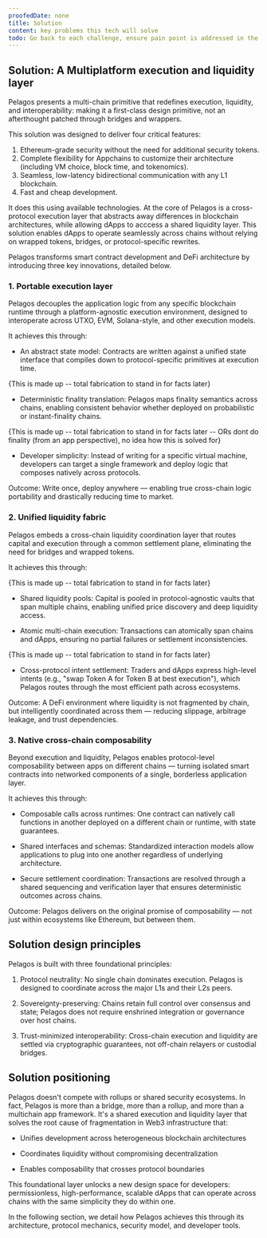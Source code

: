 ```yaml
---
proofedDate: none
title: Solution
content: key problems this tech will solve
todo: Go back to each challenge, ensure pain point is addressed in the solution IF not then remove or redefine the challenge
---
```



## Solution: A Multiplatform execution and liquidity layer

Pelagos presents a multi-chain primitive that redefines execution, liquidity, and interoperability: making it a first-class design primitive, not an afterthought patched through bridges and wrappers.

This solution was designed to deliver four critical features:

1. Ethereum-grade security without the need for additional security tokens.
2. Complete flexibility for Appchains to customize their architecture (including VM choice, block time, and tokenomics).
3. Seamless, low-latency bidirectional communication with any L1 blockchain.
4. Fast and cheap development.

It does this using available technologies. At the core of Pelagos is a cross-protocol execution layer that abstracts away differences in blockchain architectures, while allowing dApps to acccess a shared liquidity layer. This solution enables dApps to operate seamlessly across chains without relying on wrapped tokens, bridges, or protocol-specific rewrites.

Pelagos transforms smart contract development and DeFi architecture by introducing three key innovations, detailed below.

### 1. Portable execution layer

Pelagos decouples the application logic from any specific blockchain runtime through a platform-agnostic execution environment, designed to interoperate across UTXO, EVM, Solana-style, and other execution models.

It achieves this through:

- An abstract state model: Contracts are written against a unified state interface that compiles down to protocol-specific primitives at execution time.

{This is made up -- total fabrication to stand in for facts later}

- Deterministic finality translation: Pelagos maps finality semantics across chains, enabling consistent behavior whether deployed on probabilistic or instant-finality chains.

{This is made up -- total fabrication to stand in for facts later -- ORs dont do finality (from an app perspective), no idea how this is solved for}

- Developer simplicity: Instead of writing for a specific virtual machine, developers can target a single framework and deploy logic that composes natively across protocols.

Outcome: Write once, deploy anywhere — enabling true cross-chain logic portability and drastically reducing time to market.

### 2. Unified liquidity fabric

Pelagos embeds a cross-chain liquidity coordination layer that routes capital and execution through a common settlement plane, eliminating the need for bridges and wrapped tokens.

It achieves this through: 

{This is made up -- total fabrication to stand in for facts later}

- Shared liquidity pools: Capital is pooled in protocol-agnostic vaults that span multiple chains, enabling unified price discovery and deep liquidity access.

- Atomic multi-chain execution: Transactions can atomically span chains and dApps, ensuring no partial failures or settlement inconsistencies.

{This is made up -- total fabrication to stand in for facts later}

- Cross-protocol intent settlement: Traders and dApps express high-level intents (e.g., "swap Token A for Token B at best execution"), which Pelagos routes through the most efficient path across ecosystems.

Outcome: A DeFi environment where liquidity is not fragmented by chain, but intelligently coordinated across them — reducing slippage, arbitrage leakage, and trust dependencies.

### 3. Native cross-chain composability

Beyond execution and liquidity, Pelagos enables protocol-level composability between apps on different chains — turning isolated smart contracts into networked components of a single, borderless application layer.

It achieves this through:

- Composable calls across runtimes: One contract can natively call functions in another deployed on a different chain or runtime, with state guarantees.

- Shared interfaces and schemas: Standardized interaction models allow applications to plug into one another regardless of underlying architecture.

- Secure settlement coordination: Transactions are resolved through a shared sequencing and verification layer that ensures deterministic outcomes across chains.

Outcome: Pelagos delivers on the original promise of composability — not just within ecosystems like Ethereum, but between them.

## Solution design principles

Pelagos is built with three foundational principles:

1. Protocol neutrality: No single chain dominates execution. Pelagos is designed to coordinate across the major L1s and their L2s peers.

2. Sovereignty-preserving: Chains retain full control over consensus and state; Pelagos does not require enshrined integration or governance over host chains.

3. Trust-minimized interoperability: Cross-chain execution and liquidity are settled via cryptographic guarantees, not off-chain relayers or custodial bridges.

## Solution positioning

Pelagos doesn't compete with rollups or shared security ecosystems. In fact, Pelagos is more than a bridge, more than a rollup, and more than a multichain app framework. It's a shared execution and liquidity layer that solves the root cause of fragmentation in Web3 infrastructure that:

- Unifies development across heterogeneous blockchain architectures

- Coordinates liquidity without compromising decentralization

- Enables composability that crosses protocol boundaries

This foundational layer unlocks a new design space for developers: permissionless, high-performance, scalable dApps that can operate across chains with the same simplicity they do within one.

In the following section, we detail how Pelagos achieves this through its architecture, protocol mechanics, security model, and developer tools.